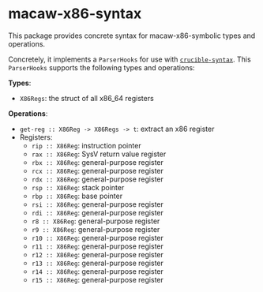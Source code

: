 # macaw-x86-syntax

This package provides concrete syntax for macaw-x86-symbolic types and
operations.

Concretely, it implements a `ParserHooks` for use with [`crucible-syntax`][syn].
This `ParserHooks` supports the following types and operations:

**Types**:

- `X86Regs`: the struct of all x86_64 registers

**Operations**:

- `get-reg :: X86Reg -> X86Regs -> t`: extract an x86 register
- Registers:
  - `rip :: X86Reg`: instruction pointer
  - `rax :: X86Reg`: SysV return value register
  - `rbx :: X86Reg`: general-purpose register
  - `rcx :: X86Reg`: general-purpose register
  - `rdx :: X86Reg`: general-purpose register
  - `rsp :: X86Reg`: stack pointer
  - `rbp :: X86Reg`: base pointer
  - `rsi :: X86Reg`: general-purpose register
  - `rdi :: X86Reg`: general-purpose register
  - `r8 :: X86Reg`: general-purpose register
  - `r9 :: X86Reg`: general-purpose register
  - `r10 :: X86Reg`: general-purpose register
  - `r11 :: X86Reg`: general-purpose register
  - `r12 :: X86Reg`: general-purpose register
  - `r13 :: X86Reg`: general-purpose register
  - `r14 :: X86Reg`: general-purpose register
  - `r15 :: X86Reg`: general-purpose register

[syn]: https://github.com/GaloisInc/crucible/tree/master/crucible-syntax
